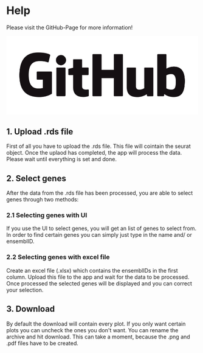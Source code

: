 # Help
Please visit the GitHub-Page for more information!

[<img src="www/GitHub_logo.png">](https://github.com/MHH-RCUG/scrnaseq_app/blob/master/README.md)

## 1. Upload .rds file
First of all you have to upload the .rds file. This file will cointain the seurat object. Once the uplaod has completed, the app will process the data. Please wait until everything is set and done.

## 2. Select genes
After the data from the .rds file has been processed, you are able to select genes through two methods:

### 2.1 Selecting genes with UI
If you use the UI to select genes, you will get an list of genes to select from.
In order to find certain genes you can simply just type in the name and/ or ensemblID.

### 2.2 Selecting genes with excel file
Create an excel file (.xlsx) which contains the ensemblIDs in the first column. Upload this file to the app and wait for the data to be processed. 
Once processed the selected genes will be displayed and you can correct your selection.

## 3. Download
By default the download will contain every plot. If you only want certain plots you can uncheck the ones you don't want. You can rename the archive and hit download. 
This can take a moment, because the .png and .pdf files have to be created.